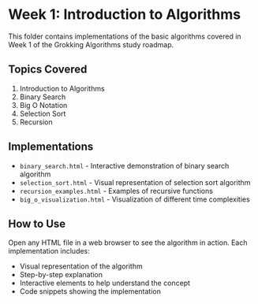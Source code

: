 # Week 1: Introduction to Algorithms

This folder contains implementations of the basic algorithms covered in Week 1 of the Grokking Algorithms study roadmap.

## Topics Covered

1. Introduction to Algorithms
2. Binary Search
3. Big O Notation
4. Selection Sort
5. Recursion

## Implementations 

- `binary_search.html` - Interactive demonstration of binary search algorithm
- `selection_sort.html` - Visual representation of selection sort algorithm
- `recursion_examples.html` - Examples of recursive functions
- `big_o_visualization.html` - Visualization of different time complexities

## How to Use

Open any HTML file in a web browser to see the algorithm in action. Each implementation includes:

- Visual representation of the algorithm
- Step-by-step explanation
- Interactive elements to help understand the concept
- Code snippets showing the implementation